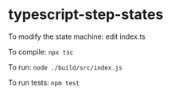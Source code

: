 # typescript-step-states

To modify the state machine: edit index.ts

To compile: `npx tsc`

To run: `node ./build/src/index.js`

To run tests: `npm test`
